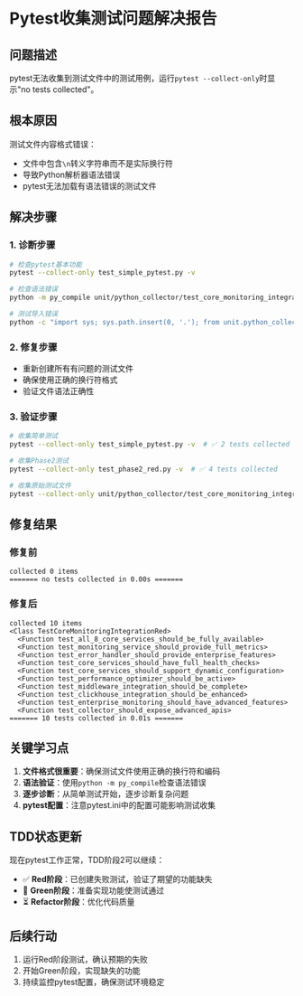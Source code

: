 # Pytest收集测试问题解决报告

## 问题描述
pytest无法收集到测试文件中的测试用例，运行`pytest --collect-only`时显示"no tests collected"。

## 根本原因
测试文件内容格式错误：
- 文件中包含`\n`转义字符串而不是实际换行符
- 导致Python解析器语法错误
- pytest无法加载有语法错误的测试文件

## 解决步骤

### 1. 诊断步骤
```bash
# 检查pytest基本功能
pytest --collect-only test_simple_pytest.py -v

# 检查语法错误
python -m py_compile unit/python_collector/test_core_monitoring_integration_red.py

# 测试导入错误
python -c "import sys; sys.path.insert(0, '.'); from unit.python_collector.test_core_monitoring_integration_red import TestCoreMonitoringIntegrationRed"
```

### 2. 修复步骤
- 重新创建所有有问题的测试文件
- 确保使用正确的换行符格式
- 验证文件语法正确性

### 3. 验证步骤
```bash
# 收集简单测试
pytest --collect-only test_simple_pytest.py -v  # ✅ 2 tests collected

# 收集Phase2测试
pytest --collect-only test_phase2_red.py -v  # ✅ 4 tests collected

# 收集原始测试文件
pytest --collect-only unit/python_collector/test_core_monitoring_integration_red.py -v  # ✅ 10 tests collected
```

## 修复结果

### 修复前
```
collected 0 items
======= no tests collected in 0.00s =======
```

### 修复后
```
collected 10 items
<Class TestCoreMonitoringIntegrationRed>
  <Function test_all_8_core_services_should_be_fully_available>
  <Function test_monitoring_service_should_provide_full_metrics>
  <Function test_error_handler_should_provide_enterprise_features>
  <Function test_core_services_should_have_full_health_checks>
  <Function test_core_services_should_support_dynamic_configuration>
  <Function test_performance_optimizer_should_be_active>
  <Function test_middleware_integration_should_be_complete>
  <Function test_clickhouse_integration_should_be_enhanced>
  <Function test_enterprise_monitoring_should_have_advanced_features>
  <Function test_collector_should_expose_advanced_apis>
======= 10 tests collected in 0.01s =======
```

## 关键学习点

1. **文件格式很重要**：确保测试文件使用正确的换行符和编码
2. **语法验证**：使用`python -m py_compile`检查语法错误
3. **逐步诊断**：从简单测试开始，逐步诊断复杂问题
4. **pytest配置**：注意pytest.ini中的配置可能影响测试收集

## TDD状态更新

现在pytest工作正常，TDD阶段2可以继续：

- ✅ **Red阶段**：已创建失败测试，验证了期望的功能缺失
- 🔄 **Green阶段**：准备实现功能使测试通过
- ⏳ **Refactor阶段**：优化代码质量

## 后续行动
1. 运行Red阶段测试，确认预期的失败
2. 开始Green阶段，实现缺失的功能
3. 持续监控pytest配置，确保测试环境稳定